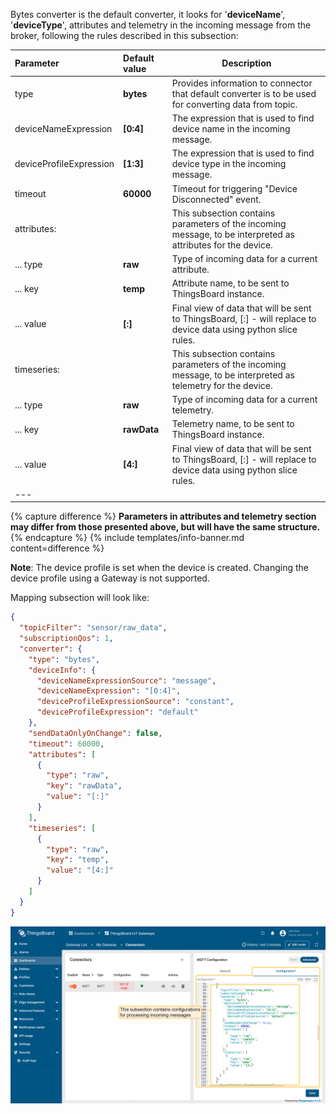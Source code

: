 Bytes converter is the default converter, it looks for '**deviceName**', '**deviceType**', attributes and telemetry in the incoming 
message from the broker, following the rules described in this subsection:

| **Parameter**           | **Default value** | **Description**                                                                                                  |
|:------------------------|:------------------|------------------------------------------------------------------------------------------------------------------|
| type                    | **bytes**         | Provides information to connector that default converter is to be used for converting data from topic.           |
| deviceNameExpression    | **[0:4]**         | The expression that is used to find device name in the incoming message.                                         |
| deviceProfileExpression | **[1:3]**         | The expression that is used to find device type in the incoming message.                                         |
| timeout                 | **60000**         | Timeout for triggering "Device Disconnected" event.                                                              |
| attributes:             |                   | This subsection contains parameters of the incoming message, to be interpreted as attributes for the device.     |
| ... type                | **raw**           | Type of incoming data for a current attribute.                                                                   |
| ... key                 | **temp**          | Attribute name, to be sent to ThingsBoard instance.                                                              |
| ... value               | **[:]**           | Final view of data that will be sent to ThingsBoard, [:] - will replace to device data using python slice rules. |
| timeseries:             |                   | This subsection contains parameters of the incoming message, to be interpreted as telemetry for the device.      |
| ... type                | **raw**           | Type of incoming data for a current telemetry.                                                                   |
| ... key                 | **rawData**       | Telemetry name, to be sent to ThingsBoard instance.                                                              |
| ... value               | **[4:]**          | Final view of data that will be sent to ThingsBoard, [:] - will replace to device data using python slice rules. |
| ---                     

{% capture difference %}
**Parameters in attributes and telemetry section may differ from those presented above, but will have the same structure.**  
{% endcapture %}
{% include templates/info-banner.md content=difference %}

**Note**: The device profile is set when the device is created. Changing the device profile using a Gateway is not supported.

Mapping subsection will look like:
```json
{
  "topicFilter": "sensor/raw_data",
  "subscriptionQos": 1,
  "converter": {
    "type": "bytes",
    "deviceInfo": {
      "deviceNameExpressionSource": "message",
      "deviceNameExpression": "[0:4]",
      "deviceProfileExpressionSource": "constant",
      "deviceProfileExpression": "default"
    },
    "sendDataOnlyOnChange": false,
    "timeout": 60000,
    "attributes": [
      {
        "type": "raw",
        "key": "rawData",
        "value": "[:]"
      }
    ],
    "timeseries": [
      {
        "type": "raw",
        "key": "temp",
        "value": "[4:]"
      }
    ]
  }
}
```

![image](/images/gateway/mqtt-connector/data-conversion-advanced-bytes-1-ce.png)